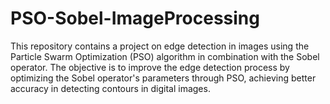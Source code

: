 # PSO-Sobel-ImageProcessing
This repository contains a project on edge detection in images using the Particle Swarm Optimization (PSO) algorithm in combination with the Sobel operator. The objective is to improve the edge detection process by optimizing the Sobel operator's parameters through PSO, achieving better accuracy in detecting contours in digital images.

